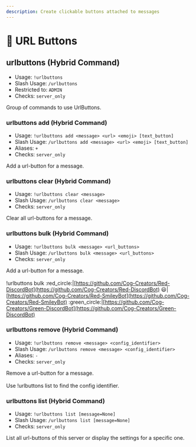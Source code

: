 ```yaml
---
description: Create clickable buttons attached to messages
---
```


# 🔘 URL Buttons

## urlbuttons (Hybrid Command)

* Usage: `!urlbuttons`
* Slash Usage: `/urlbuttons`
* Restricted to: `ADMIN`
* Checks: `server_only`

Group of commands to use UrlButtons.

### urlbuttons add (Hybrid Command)

* Usage: `!urlbuttons add <message> <url> <emoji> [text_button]`
* Slash Usage: `/urlbuttons add <message> <url> <emoji> [text_button]`
* Aliases: `+`
* Checks: `server_only`

Add a url-button for a message.

### urlbuttons clear (Hybrid Command)

* Usage: `!urlbuttons clear <message>`
* Slash Usage: `/urlbuttons clear <message>`
* Checks: `server_only`

Clear all url-buttons for a message.

### urlbuttons bulk (Hybrid Command)

* Usage: `!urlbuttons bulk <message> <url_buttons>`
* Slash Usage: `/urlbuttons bulk <message> <url_buttons>`
* Checks: `server_only`

Add a url-button for a message.\
\
!urlbuttons bulk :red\_circle:|[https://github.com/Cog-Creators/Red-DiscordBot](https://github.com/Cog-Creators/Red-DiscordBot) :smiley:|[https://github.com/Cog-Creators/Red-SmileyBot](https://github.com/Cog-Creators/Red-SmileyBot) :green\_circle:|[https://github.com/Cog-Creators/Green-DiscordBot](https://github.com/Cog-Creators/Green-DiscordBot)

### urlbuttons remove (Hybrid Command)

* Usage: `!urlbuttons remove <message> <config_identifier>`
* Slash Usage: `/urlbuttons remove <message> <config_identifier>`
* Aliases: `-`
* Checks: `server_only`

Remove a url-button for a message.\
\
Use !urlbuttons list to find the config identifier.

### urlbuttons list (Hybrid Command)

* Usage: `!urlbuttons list [message=None]`
* Slash Usage: `/urlbuttons list [message=None]`
* Checks: `server_only`

List all url-buttons of this server or display the settings for a specific one.
